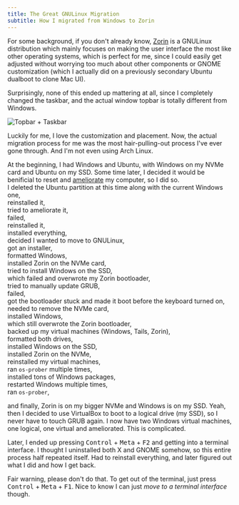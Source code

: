 ```yaml
---
title: The Great GNULinux Migration
subtitle: How I migrated from Windows to Zorin
---
```


For some background, if you don't already know, [Zorin](https://zorinos.com/) is a GNULinux distribution which mainly focuses on making the user interface the most like other operating systems, which is perfect for me, since I could easily get adjusted without worrying too much about other components or GNOME customization (which I actually did on a previously secondary Ubuntu dualboot to clone Mac UI).

Surprisingly, none of this ended up mattering at all, since I completely changed the taskbar, and the actual window topbar is totally different from Windows.

![Topbar + Taskbar](https://user-images.githubusercontent.com/39684348/123530405-e3959880-d6c7-11eb-8474-b24293c85c18.png)

Luckily for me, I love the customization and placement. Now, the actual migration process for me was the most hair-pulling-out process I've ever gone through. And I'm not even using Arch Linux.

At the beginning, I had Windows and Ubuntu, with Windows on my NVMe card and Ubuntu on my SSD. Some time later, I decided it would be benificial to reset and [ameliorate](https://ameliorated.info/) my computer, so I did so.  
I deleted the Ubuntu partition at this time along with the current Windows one,  
reinstalled it,  
tried to ameliorate it,  
failed,  
reinstalled it,  
installed everything,  
decided I wanted to move to GNULinux,  
got an installer,  
formatted Windows,  
installed Zorin on the NVMe card,  
tried to install Windows on the SSD,  
which failed and overwrote my Zorin bootloader,  
tried to manually update GRUB,  
failed,  
got the bootloader stuck and made it boot before the keyboard turned on,  
needed to remove the NVMe card,  
installed Windows,  
which still overwrote the Zorin bootloader,  
backed up my virtual machines (Windows, Tails, Zorin),  
formatted both drives,  
installed Windows on the SSD,  
installed Zorin on the NVMe,  
reinstalled my virtual machines,  
ran `os-prober` multiple times,  
installed tons of Windows packages,  
restarted Windows multiple times,  
ran `os-prober`,

and finally, Zorin is on my bigger NVMe and Windows is on my SSD. Yeah, then I decided to use VirtualBox to boot to a logical drive (my SSD), so I never have to touch GRUB again. I now have two Windows virtual machines, one logical, one virtual and ameliorated. This is complicated.

Later, I ended up pressing <kbd>Control</kbd> + <kbd>Meta</kbd> + <kbd>F2</kbd> and getting into a terminal interface. I thought I uninstalled both X and GNOME somehow, so this entire process half repeated itself. Had to reinstall everything, and later figured out what I did and how I get back.

Fair warning, please don't do that. To get out of the terminal, just press <kbd>Control</kbd> + <kbd>Meta</kbd> + <kbd>F1</kbd>. Nice to know I can just *move to a terminal interface* though.
